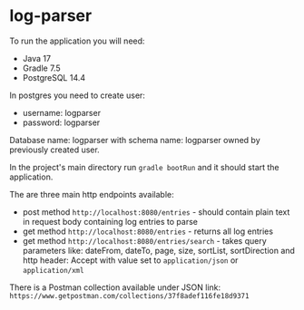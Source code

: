 # log-parser

To run the application you will need:
- Java 17
- Gradle 7.5
- PostgreSQL 14.4

In postgres you need to create user:
- username: logparser
- password: logparser

Database name: logparser with schema name: logparser owned by previously created user.

In the project's main directory run
``gradle bootRun`` and it should start the application.

The are three main http endpoints available:
- post method ``http://localhost:8080/entries`` - should contain plain text in request body containing log entries to parse
- get method ``http://localhost:8080/entries`` - returns all log entries
- get method ``http://localhost:8080/entries/search`` - takes query parameters like: dateFrom, dateTo, page, size, sortList, sortDirection and http header: Accept with value set to `application/json` or `application/xml`

There is a Postman collection available under JSON link: `https://www.getpostman.com/collections/37f8adef116fe18d9371`